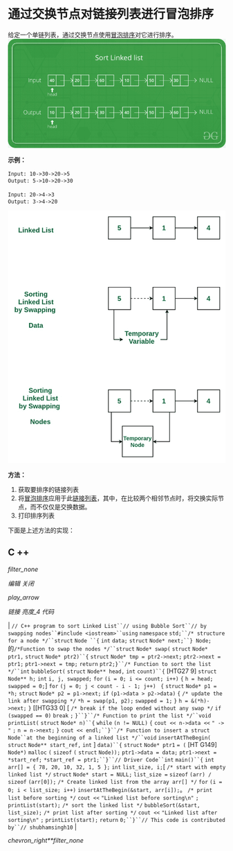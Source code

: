 # 通过交换节点对链接列表进行冒泡排序

给定一个单链列表，通过交换节点使用[冒泡排序](http://www.geeksforgeeks.org/bubble-sort/)对它进行排序。
![sorting image](img/cc3d3ac699ac03f5792746b3e3e54865.png)

**示例：**

```
Input: 10->30->20->5
Output: 5->10->20->30

Input: 20->4->3
Output: 3->4->20
```

[![](img/38fde8d2e59a1b2f1131482511318c3f.png)](https://media.geeksforgeeks.org/wp-content/uploads/20190405123134/Sorting-a-Lisked-List.jpg)

**方法：**

1.  获取要排序的链接列表
2.  将[冒泡排序](http://www.geeksforgeeks.org/bubble-sort/)应用于此[链接列表](http://www.geeksforgeeks.org/data-structures/linked-list/)，其中，在比较两个相邻节点时，将交换实际节点，而不仅仅是交换数据。
3.  打印排序列表

下面是上述方法的实现：

## C ++

*filter_none*

*编辑*
*关闭*

*play_arrow*

*链接*
*亮度_4*
*代码*

| `// C++ program to sort Linked List``// using Bubble Sort``// by swapping nodes``#include <iostream>``using` `namespace` `std;``/* structure for a node */``struct` `Node ``{` `int` `data;` `struct` `Node* next;``} Node;`的`/*Function to swap the nodes */``struct` `Node* swap(` `struct` `Node* ptr1,` `struct` `Node* ptr2)``{` `struct` `Node* tmp = ptr2->next;` `ptr2->next = ptr1;` `ptr1->next = tmp;` `return` `ptr2;`​​ `}``/* Function to sort the list */``int` `bubbleSort(` `struct` `Node** head,` `int` `count)``{` [HTG27 9] `struct` `Node** h;` `int` `i, j, swapped;` `for` `(i = 0; i <= count; i++)` `{` `h = head;` `swapped = 0;`] `for` `(j = 0; j < count - i - 1; j++) ` `{` `struct` `Node* p1 = *h;` `struct` `Node* p2 = p1->next;` `if` `(p1->data > p2->data)` `{` `/* update the link after swapping */` `*h = swap(p1, p2);` `swapped = 1;` `}` `h = &(*h)->next;` `}` [[HTG33 0]  [ `/* break if the loop ended without any swap */` `if` `(swapped == 0)` `break` `;` `}``}``/* Function to print the list */``void` `printList(` `struct` `Node* n)``{` `while` `(n != NULL)` `{` `cout << n->data <<` `" -> "` `;` `n = n->next;` `}` `cout << endl;``}``/* Function to insert a struct Node``at the beginning of a linked list */``void` `insertAtTheBegin(` `struct` `Node** start_ref,` `int` ] `data)``{` `struct` `Node* ptr1` `= (` [HT G149] `Node*)` `malloc` `(` `sizeof` `(` `struct` `Node));` `ptr1->data = data;` `ptr1->next = *start_ref;` `*start_ref = ptr1;``}``// Driver Code``int` `main()``{` `int` `arr[] = { 78, 20, 10, 32, 1, 5 };` `int` `list_size, i;`[ `/* start with empty linked list */` `struct` `Node* start = NULL;` `list_size =` `sizeof` `(arr) /` `sizeof` `(arr[0]);` `/* Create linked list from the array arr[] */` `for` `(i = 0; i < list_size; i++)` `insertAtTheBegin(&start, arr[i]);`。 `/* print list before sorting */` `cout <<` `"Linked list before sorting\n"` `;` `printList(start);` `/* sort the linked list */` `bubbleSort(&start, list_size);` `/* print list after sorting */` `cout <<` `"Linked list after sorting\n"` `;` `printList(start);` `return` `0;``}``// This code is contributed by``// shubhamsingh10` |

*chevron_right**filter_none*